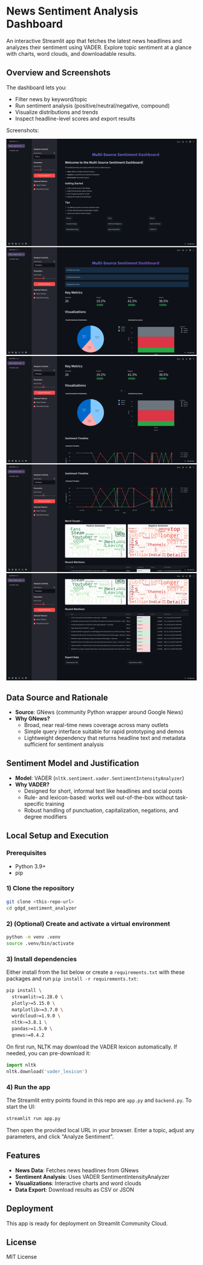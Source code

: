 # News Sentiment Analysis Dashboard

An interactive Streamlit app that fetches the latest news headlines and analyzes their sentiment using VADER. Explore topic sentiment at a glance with charts, word clouds, and downloadable results.

## Overview and Screenshots

The dashboard lets you:

- Filter news by keyword/topic
- Run sentiment analysis (positive/neutral/negative, compound)
- Visualize distributions and trends
- Inspect headline-level scores and export results

Screenshots:

![Dashboard Home](pictures/20250908001435)
![Analysis Results](pictures/20250908001509)
![Word Cloud](pictures/20250908001516)
![Time Series](pictures/20250908001522)
![Details Table](pictures/20250908001525)

## Data Source and Rationale

- **Source**: GNews (community Python wrapper around Google News)
- **Why GNews?**
  - Broad, near real-time news coverage across many outlets
  - Simple query interface suitable for rapid prototyping and demos
  - Lightweight dependency that returns headline text and metadata sufficient for sentiment analysis

## Sentiment Model and Justification

- **Model**: VADER (`nltk.sentiment.vader.SentimentIntensityAnalyzer`)
- **Why VADER?**
  - Designed for short, informal text like headlines and social posts
  - Rule- and lexicon-based: works well out-of-the-box without task-specific training
  - Robust handling of punctuation, capitalization, negations, and degree modifiers

## Local Setup and Execution

### Prerequisites

- Python 3.9+
- pip

### 1) Clone the repository

```bash
git clone <this-repo-url>
cd gdgd_sentiment_analyzer
```

### 2) (Optional) Create and activate a virtual environment

```bash
python -m venv .venv
source .venv/bin/activate
```

### 3) Install dependencies

Either install from the list below or create a `requirements.txt` with these packages and run `pip install -r requirements.txt`:

```bash
pip install \
  streamlit>=1.28.0 \
  plotly>=5.15.0 \
  matplotlib>=3.7.0 \
  wordcloud>=1.9.0 \
  nltk>=3.8.1 \
  pandas>=1.5.0 \
  gnews>=0.4.2
```

On first run, NLTK may download the VADER lexicon automatically. If needed, you can pre-download it:

```python
import nltk
nltk.download('vader_lexicon')
```

### 4) Run the app

The Streamlit entry points found in this repo are `app.py` and `backend.py`. To start the UI:

```bash
streamlit run app.py
```

Then open the provided local URL in your browser. Enter a topic, adjust any parameters, and click "Analyze Sentiment".

## Features

- **News Data**: Fetches news headlines from GNews
- **Sentiment Analysis**: Uses VADER SentimentIntensityAnalyzer
- **Visualizations**: Interactive charts and word clouds
- **Data Export**: Download results as CSV or JSON

## Deployment

This app is ready for deployment on Streamlit Community Cloud.

## License

MIT License